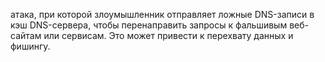 атака, при которой злоумышленник отправляет ложные DNS-записи в кэш DNS-сервера, чтобы перенаправить запросы к фальшивым веб-сайтам или сервисам. Это может привести к перехвату данных и фишингу.